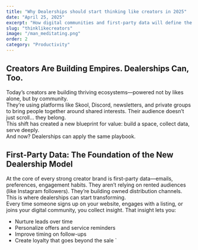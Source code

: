 ```yaml
---
title: "Why Dealerships should start thinking like creators in 2025"
date: "April 25, 2025"
excerpt: "How digital communities and first-party data will define the next generation of automotive brands..."
slug: "thinklikecreators"
image: "/man_meditating.png"
order: 2
category: "Productivity"
---
```



##  Creators Are Building Empires. Dealerships Can, Too.

Today’s creators are building thriving ecosystems—powered not by likes alone, but by community.  
They’re using platforms like Skool, Discord, newsletters, and private groups to bring people together around shared interests. Their audience doesn’t just scroll… they belong.  
This shift has created a new blueprint for value: build a space, collect data, serve deeply.  
And now? Dealerships can apply the same playbook.



##  First-Party Data: The Foundation of the New Dealership Model

At the core of every strong creator brand is first-party data—emails, preferences, engagement habits. They aren’t relying on rented audiences (like Instagram followers). They’re building owned distribution channels.  
This is where dealerships can start transforming.  
Every time someone signs up on your website, engages with a listing, or joins your digital community, you collect insight. That insight lets you:

- Nurture leads over time
- Personalize offers and service reminders
- Improve timing on follow-ups
- Create loyalty that goes beyond the sale
`


